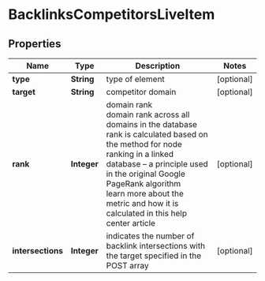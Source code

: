 # BacklinksCompetitorsLiveItem


## Properties

| Name | Type | Description | Notes |
|------------ | ------------- | ------------- | -------------|
**type** | **String** | type of element |[optional]|
**target** | **String** | competitor domain |[optional]|
**rank** | **Integer** | domain rank<br>domain rank across all domains in the database<br>rank is calculated based on the method for node ranking in a linked database – a principle used in the original Google PageRank algorithm<br>learn more about the metric and how it is calculated in this help center article |[optional]|
**intersections** | **Integer** | indicates the number of backlink intersections with the target specified in the POST array |[optional]|